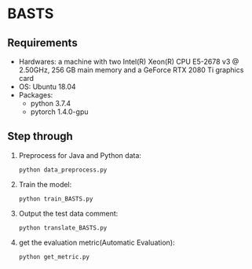 # BASTS

## Requirements
* Hardwares: a machine with two Intel(R) Xeon(R) CPU E5-2678 v3 @ 2.50GHz, 256 GB main memory and a GeForce RTX 2080 Ti graphics card
* OS: Ubuntu 18.04
* Packages:
    * python 3.7.4
    * pytorch 1.4.0-gpu

## Step through
1. Preprocess for Java and Python data:

   `python data_preprocess.py`
2. Train the model:

    `python train_BASTS.py`
3. Output the test data comment:
   
    `python translate_BASTS.py`
4. get the evaluation metric(Automatic Evaluation):
   
    `python get_metric.py`